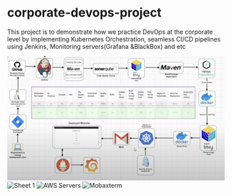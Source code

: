 # corporate-devops-project

This project is to demonstrate how we practice DevOps at the corporate level by implementing Kubernetes Orchestration, seamless CI/CD pipelines using Jenkins, Monitoring servers(Grafana &BlackBox) and etc

<img title="Roadmap" alt="RoadMap" src="./roadmap.png">
<img title="Sheet 1" alt="Sheet 1" src="./summary_sheet.png">
<img title="AWS Server" alt="AWS Servers" src="./aws.png">
<img title="Server Instances In Mobaxterm" alt="Mobaxterm" src="./VM machine.png">
